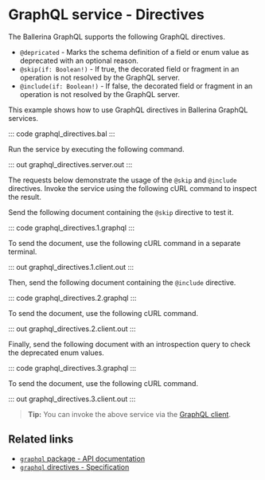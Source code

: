 # GraphQL service - Directives

The Ballerina GraphQL supports the following GraphQL directives.

- `@depricated` - Marks the schema definition of a field or enum value as deprecated with an optional reason.
- `@skip(if: Boolean!)` - If true, the decorated field or fragment in an operation is not resolved by the GraphQL server.
- `@include(if: Boolean!)` - If false, the decorated field or fragment in an operation is not resolved by the GraphQL server.

This example shows how to use GraphQL directives in Ballerina GraphQL services.

::: code graphql_directives.bal :::

Run the service by executing the following command.

::: out graphql_directives.server.out :::

The requests below demonstrate the usage of the `@skip` and `@include` directives. Invoke the service using the
following cURL command to inspect the result.

Send the following document containing the `@skip` directive to test it.

::: code graphql_directives.1.graphql :::

To send the document, use the following cURL command in a separate terminal.

::: out graphql_directives.1.client.out :::

Then, send the following document containing the `@include` directive.

::: code graphql_directives.2.graphql :::

To send the document, use the following cURL command.

::: out graphql_directives.2.client.out :::

Finally, send the following document with an introspection query to check the deprecated enum values.

::: code graphql_directives.3.graphql :::

To send the document, use the following cURL command.

::: out graphql_directives.3.client.out :::

>**Tip:** You can invoke the above service via the [GraphQL client](/learn/by-example/graphql-client/).

## Related links
- [`graphql` package - API documentation](https://lib.ballerina.io/ballerina/graphql/latest)
- [`graphql` directives - Specification](/spec/graphql/#5-directives)

